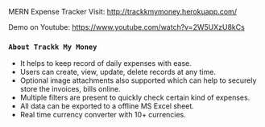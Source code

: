 MERN Expense Tracker
Visit: http://trackkmymoney.herokuapp.com/

Demo on Youtube: https://www.youtube.com/watch?v=2W5UXzU8kCs

### `About Trackk My Money`

- It helps to keep record of daily expenses with ease. 
- Users can create, view, update, delete records at any time.
- Optional image attachments  also supported which can help to securely store the invoices, bills online.
- Multiple filters are present to quickly check certain kind of expenses. 
- All data can be exported to a offline MS Excel sheet.
- Real time currency converter with 10+ currencies.
